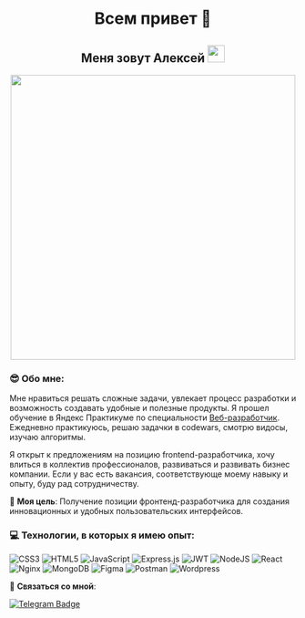 <h1 align="center">Всем привет 👋 </h1>

<h2 align="center">Меня зовут Алексей <img src="https://media.giphy.com/media/WUlplcMpOCEmTGBtBW/giphy.gif" width="30"></h2>

<p align="center"><img src="https://gb.ru/blog/wp-content/uploads/2021/10/6-1.jpg" width="500" /></a></p>

### 😎 Обо мне:

Мне нравиться решать сложные задачи, увлекает процесс разработки и возможность создавать удобные и полезные продукты. Я прошел обучение в Яндекс Практикуме по специальности [Веб-разработчик](https://practicum.yandex.ru/web/). Ежедневно практикуюсь, решаю задачки в codewars, смотрю видосы, изучаю алгоритмы.

Я открыт к предложениям на позицию frontend-разработчика, хочу влиться в коллектив профессионалов, развиваться и развивать бизнес компании. Если у вас есть вакансия, соответствующе моему навыку и опыту, буду рад сотрудничеству.

🎯 **Моя цель**:
Получение позиции фронтенд-разработчика для создания инновационных и удобных пользовательских интерфейсов.


### 💻 Технологии, в которых я имею опыт:
![CSS3](https://img.shields.io/badge/css3-%231572B6.svg?style=flat-square&logo=css3&logoColor=white) ![HTML5](https://img.shields.io/badge/html5-%23E34F26.svg?style=flat-square&logo=html5&logoColor=white) ![JavaScript](https://img.shields.io/badge/javascript-%23323330.svg?style=flat-square&logo=Javascript&logoColor=%23F7DF1E) ![Express.js](https://img.shields.io/badge/express.js-%23404d59.svg?style=flat-square&logo=express&logoColor=%2361DAFB) ![JWT](https://img.shields.io/badge/JWT-black?style=flat-square&logo=JSON%20web%20tokens) ![NodeJS](https://img.shields.io/badge/node.js-6DA55F?style=flat-square&logo=node.js&logoColor=white) ![React](https://img.shields.io/badge/react-%2320232a.svg?style=flat-square&logo=react&logoColor=%2361DAFB) ![Nginx](https://img.shields.io/badge/nginx-%23009639.svg?style=flat-square&logo=nginx&logoColor=white) ![MongoDB](https://img.shields.io/badge/MongoDB-%234ea94b.svg?style=flat-square&logo=mongodb&logoColor=white) ![Figma](https://img.shields.io/badge/figma-%23F24E1E.svg?style=flat-square&logo=figma&logoColor=white) ![Postman](https://img.shields.io/badge/Postman-FF6C37?style=flat-square&logo=postman&logoColor=white) ![Wordpress](https://shields.io/badge/Wordpress-3159C6?logo=Wordpress&logoColor=FFF&style=flat-square)

🤙 **Cвязаться со мной**:

 [![Telegram Badge](https://img.shields.io/badge/-Telegram-blue?style=flat&logo=Telegram&logoColor=white)](https://t.me/alekseyGon4arov)

